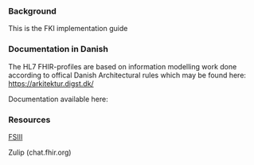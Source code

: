 <!-- index.md {% comment %}
*****************************************************************************************
*                            WARNING: DO NOT EDIT THIS FILE                             *
*                                                                                       *
* This file is generated by SUSHI. Any edits you make to this file will be overwritten. *
*                                                                                       *
* To change the contents of this file, edit the original source file at:                *
* ig-data\input\pagecontent\index.md                                                    *
*****************************************************************************************
{% endcomment %} -->
### Background

This is the FKI implementation guide

### Documentation in Danish

The HL7 FHIR-profiles are based on information modelling work done according to offical Danish Architectural rules which may be found here: https://arkitektur.digst.dk/

Documentation available here:

### Resources

[FSIII](http://fs3.nu/)

Zulip (chat.fhir.org)
